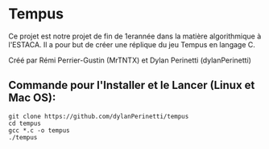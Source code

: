 # Tempus 

Ce projet est notre projet de fin de 1erannée dans la matière algorithmique à l'ESTACA.
Il a pour but de créer une réplique du jeu Tempus en langage C.


Créé par Rémi Perrier-Gustin (MrTNTX) et Dylan Perinetti (dylanPerinetti)



## Commande pour l'Installer et le Lancer (Linux et Mac OS):

```
git clone https://github.com/dylanPerinetti/tempus
cd tempus
gcc *.c -o tempus
./tempus
```

